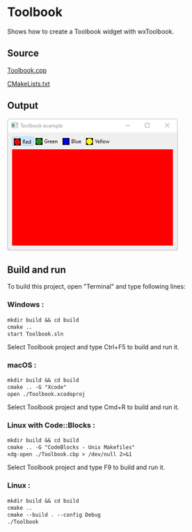 # Toolbook

Shows how to create a Toolbook widget with wxToolbook.

## Source

[Toolbook.cpp](Toolbook.cpp)

[CMakeLists.txt](CMakeLists.txt)

## Output

![output](../../../docs/Pictures/Toolbook.png)

## Build and run

To build this project, open "Terminal" and type following lines:

### Windows :

``` shell
mkdir build && cd build
cmake .. 
start Toolbook.sln
```

Select Toolbook project and type Ctrl+F5 to build and run it.

### macOS :

``` shell
mkdir build && cd build
cmake .. -G "Xcode"
open ./Toolbook.xcodeproj
```

Select Toolbook project and type Cmd+R to build and run it.

### Linux with Code::Blocks :

``` shell
mkdir build && cd build
cmake .. -G "CodeBlocks - Unix Makefiles"
xdg-open ./Toolbook.cbp > /dev/null 2>&1
```

Select Toolbook project and type F9 to build and run it.

### Linux :

``` shell
mkdir build && cd build
cmake .. 
cmake --build . --config Debug
./Toolbook
```
